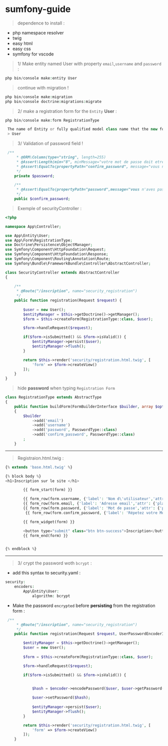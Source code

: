 # sumfony-guide

> dependence to install : 
- php namespace resolver
- twig 
- easy html
- easy css
- symfony for vscode

> 1/ Make entity named User with property `email`,`username` and `password` : 
```php
php bin/console make:entity User
```
> continue with migration ! 
```php
php bin/console make:migration
php bin/console doctrine:migrations:migrate
```
> 2/ make a registration form for the `Entity` __User__ : 
```php
php bin/console make:form RegistrationType

 The name of Entity or fully qualified model class name that the new form will be bound to (empty for none):
 > User
 ```
 
> 3/ Validation of password field ! 
```php
 /**
     * @ORM\Column(type="string", length=255)
     * @Assert\Length(min="8", minMessage="votre mot de passe doit etre au min 8 caracteres ")
     * @Assert\EqualTo(propertyPath="confirm_password", message="vous n'aves pas tapé le meme mot de passe")
     */
    private $password;

    /**
     * @Assert\EqualTo(propertyPath="password",message="vous n'aves pas tapé le meme mot de passe")
     */
    public $confirm_password;
```
> Exemple of securityController :
```php
<?php

namespace App\Controller;

use App\Entity\User;
use App\Form\RegistrationType;
use Doctrine\Persistence\ObjectManager;
use Symfony\Component\HttpFoundation\Request;
use Symfony\Component\HttpFoundation\Response;
use Symfony\Component\Routing\Annotation\Route;
use Symfony\Bundle\FrameworkBundle\Controller\AbstractController;

class SecurityController extends AbstractController
{
   
    /**
     * @Route("/inscription", name="security_registration")
     */
    public function registration(Request $request) {
        
        $user = new User();
        $entityManager = $this->getDoctrine()->getManager();
        $form = $this->createForm(RegistrationType::class, $user);

        $form->handleRequest($request);

        if($form->isSubmitted() && $form->isValid()) {
            $entityManager->persist($user);
            $entityManager->flush();
        }

        return $this->render('security/registration.html.twig', [
            'form' => $form->createView()
        ]);
    }
}
```
> hide __password__ when typing `Registration Form`
```php
class RegistrationType extends AbstractType
{
    public function buildForm(FormBuilderInterface $builder, array $options)
    {
        $builder
            ->add('email')
            ->add('username')
            ->add('password', PasswordType::class)
            ->add('confirm_password', PasswordType::class)
        ;
    }
```
<hr>

> Registraion.html.twig : 
```php
{% extends 'base.html.twig' %}

{% block body %}
<h1>Inscription sur le site </h1>

        {{ form_start(form) }}

        {{ form_row(form.username, {'label': 'Nom d\'utilisateur','attr': {'placeholder': "Nom d\'utilisateur' ..."}} ) }}
        {{ form_row(form.email, {'label': 'Adresse email','attr': {'placeholder': "Adresse email..."}} ) }}
        {{ form_row(form.password, {'label': 'Mot de passe','attr': {'placeholder': "Mot de passe..."}} ) }}
         {{ form_row(form.confirm_password, {'label': 'Répetez votre Mot de passe','attr': {'placeholder': "répetez votre Mot de passe..."}} ) }}

        {{ form_widget(form) }}

        <button type="submit" class="btn btn-success">Inscription</button>
        {{ form_end(form) }}


{% endblock %}
```
<hr>

> 3/ crypt the password woth `bcrypt` : 
- add this syntax to security.yaml : 
```php
security:
    encoders:
        App\Entity\User:
            algorithm: bcrypt
```
- Make the password `encrypted` before __persisting__ from the registration form : 
```php
 /**
     * @Route("/inscription", name="security_registration")
     */
    public function registration(Request $request, UserPasswordEncoderInterface $encoder) {

        $entityManager = $this->getDoctrine()->getManager();
        $user = new User();
        
        $form = $this->createForm(RegistrationType::class, $user);

        $form->handleRequest($request);

        if($form->isSubmitted() && $form->isValid()) {

          
            $hash = $encoder->encodePassword($user, $user->getPassword());

            $user->setPassword($hash);
            
            $entityManager->persist($user);
            $entityManager->flush();
        }

        return $this->render('security/registration.html.twig', [
            'form' => $form->createView()
        ]);
    }
```
